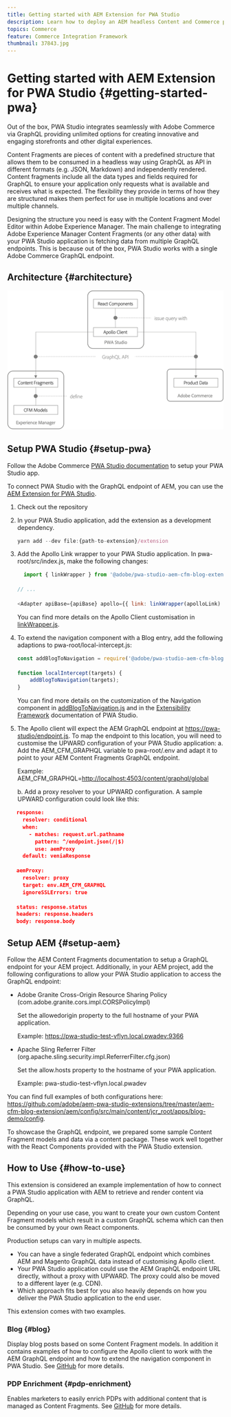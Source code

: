 ```yaml
---
title: Getting started with AEM Extension for PWA Studio
description: Learn how to deploy an AEM headless Content and Commerce project with PWA Studio.
topics: Commerce
feature: Commerce Integration Framework
thumbnail: 37843.jpg
---
```


# Getting started with AEM Extension for PWA Studio {#getting-started-pwa}

Out of the box, PWA Studio integrates seamlessly with Adobe Commerce via GraphQL providing unlimited options for creating innovative and engaging storefronts and other digital experiences.

Content Fragments are pieces of content with a predefined structure that allows them to be consumed in a headless way using GraphQL as API in different formats (e.g. JSON, Markdown) and independently rendered. Content fragments include all the data types and fields required for GraphQL to ensure your application only requests what is available and receives what is expected. The flexibility they provide in terms of how they are structured makes them perfect for use in multiple locations and over multiple channels.

Designing the structure you need is easy with the Content Fragment Model Editor within Adobe Experience Manager. The main challenge to integrating Adobe Experience Manager Content Fragments (or any other data) with your PWA Studio application is fetching data from multiple GraphQL endpoints. This is because out of the box, PWA Studio works with a single Adobe Commerce GraphQL endpoint.

## Architecture {#architecture}

![PWA headless architecture](/help/commerce-cloud/assets/PWA-Studio_Architecture.png)

## Setup PWA Studio {#setup-pwa}

Follow the Adobe Commerce [PWA Studio documentation](https://magento.github.io/pwa-studio/tutorials/) to setup your PWA Studio app.

To connect PWA Studio with the GraphQL endpoint of AEM, you can use the [AEM Extension for PWA Studio](https://github.com/adobe/aem-pwa-studio-extensions).

1. Check out the repository

1. In your PWA Studio application, add the extension as a development dependency.

   ```javascript
   yarn add --dev file:{path-to-extension}/extension
   ```

1. Add the Apollo Link wrapper to your PWA Studio application. In pwa-root/src/index.js, make the following changes:

   ```javascript
     import { linkWrapper } from '@adobe/pwa-studio-aem-cfm-blog-extension';
   
   // ...
   
   <Adapter apiBase={apiBase} apollo={{ link: linkWrapper(apolloLink) }} store={store}>
   ```

   You can find more details on the Apollo Client customisation in [linkWrapper.js](https://github.com/adobe/aem-pwa-studio-extensions/blob/master/aem-cfm-blog-extension/extension/src/linkWrapper.js).

1. To extend the navigation component with a Blog entry, add the following adaptions to pwa-root/local-intercept.js:

   ```javascript
   const addBlogToNavigation = require('@adobe/pwa-studio-aem-cfm-blog-extension/src/addBlogToNavigation');

   function localIntercept(targets) {
       addBlogToNavigation(targets);
   }    
   ```

   You can find more details on the customization of the Navigation component in [addBlogToNavigation.js](https://github.com/adobe/aem-pwa-studio-extensions/blob/master/aem-cfm-blog-extension/extension/src/addBlogToNavigation.js) and in the [Extensibility Framework](https://magento.github.io/pwa-studio/pwa-buildpack/extensibility-framework/) documentation of PWA Studio.

1. The Apollo client will expect the AEM GraphQL endpoint at <https://pwa-studio/endpoint.js>. To map the endpoint to this location, you will need to customise the UPWARD configuration of your PWA Studio application:
   a. Add the AEM_CFM_GRAPHQL variable to pwa-root/.env and adapt it to point to your AEM Content Fragments GraphQL endpoint.

   Example: AEM_CFM_GRAPHQL=<http://localhost:4503/content/graphql/global>

   b. Add a proxy resolver to your UPWARD configuration. A sample UPWARD configuration could look like this:

```json
   response:
     resolver: conditional
     when:
       - matches: request.url.pathname
         pattern: ^/endpoint.json(/|$)
         use: aemProxy
     default: veniaResponse

   aemProxy:
     resolver: proxy
     target: env.AEM_CFM_GRAPHQL
     ignoreSSLErrors: true

   status: response.status
   headers: response.headers
   body: response.body
```

## Setup AEM {#setup-aem}

Follow the AEM Content Fragments documentation to setup a GraphQL endpoint for your AEM project. Additionally, in your AEM project, add the following configurations to allow your PWA Studio application to access the GraphQL endpoint:

* Adobe Granite Cross-Origin Resource Sharing Policy (com.adobe.granite.cors.impl.CORSPolicyImpl)

   Set the allowedorigin property to the full hostname of your PWA application.

   Example:  <https://pwa-studio-test-vflyn.local.pwadev:9366>

* Apache Sling Referrer Filter (org.apache.sling.security.impl.ReferrerFilter.cfg.json)

   Set the allow.hosts property to the hostname of your PWA application.

   Example: pwa-studio-test-vflyn.local.pwadev

You can find full examples of both configurations here: <https://github.com/adobe/aem-pwa-studio-extensions/tree/master/aem-cfm-blog-extension/aem/config/src/main/content/jcr_root/apps/blog-demo/config>.

To showcase the GraphQL endpoint, we prepared some sample Content Fragment models and data via a content package. These work well together with the React Components provided with the PWA Studio extension.

## How to Use {#how-to-use}

This extension is considered an example implementation of how to connect a PWA Studio application with AEM to retrieve and render content via GraphQL.

Depending on your use case, you want to create your own custom Content Fragment models which result in a custom GraphQL schema which can then be consumed by your own React components.

Production setups can vary in multiple aspects.

* You can have a single federated GraphQL endpoint which combines AEM and Magento GraphQL data instead of customising Apollo client.
* Your PWA Studio application could use the AEM GraphQL endpoint URL directly, without a proxy with UPWARD. The proxy could also be moved to a different layer (e.g. CDN).
* Which approach fits best for you also heavily depends on how you deliver the PWA Studio application to the end user.

This extension comes with two examples.

### Blog {#blog}

Display blog posts based on some Content Fragment models. In addition it contains examples of how to configure the Apollo client to work with the AEM GraphQL endpoint and how to extend the navigation component in PWA Studio. See [GitHub](https://github.com/adobe/aem-pwa-studio-extensions/tree/master/aem-cfm-blog-extension) for more details.

### PDP Enrichment {#pdp-enrichment}

Enables marketers to easily enrich PDPs with additional content that is managed as Content Fragments.  See [GitHub](https://github.com/adobe/aem-pwa-studio-extensions/tree/master/aem-cif-product-page-extension) for more details.
